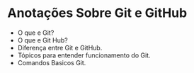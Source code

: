 # Anotações Sobre Git e GitHub

- O que e Git?
- O que e Git Hub?
- Diferença entre Git e GitHub.
- Tópicos para entender funcionamento do Git.
- Comandos Basicos Git.
